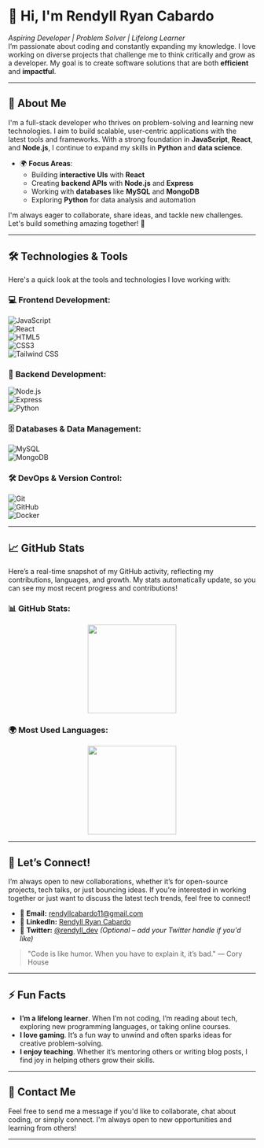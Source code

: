 # 👋 Hi, I'm **Rendyll Ryan Cabardo**  
*Aspiring Developer | Problem Solver | Lifelong Learner*  
I’m passionate about coding and constantly expanding my knowledge. I love working on diverse projects that challenge me to think critically and grow as a developer. My goal is to create software solutions that are both **efficient** and **impactful**.

---

## 🚀 About Me  
I'm a full-stack developer who thrives on problem-solving and learning new technologies. I aim to build scalable, user-centric applications with the latest tools and frameworks. With a strong foundation in **JavaScript**, **React**, and **Node.js**, I continue to expand my skills in **Python** and **data science**.

- 🌍 **Focus Areas**:
  - Building **interactive UIs** with **React**
  - Creating **backend APIs** with **Node.js** and **Express**
  - Working with **databases** like **MySQL** and **MongoDB**
  - Exploring **Python** for data analysis and automation

I'm always eager to collaborate, share ideas, and tackle new challenges. Let's build something amazing together! 🤝

---

## 🛠️ Technologies & Tools  
Here's a quick look at the tools and technologies I love working with:

### 💻 **Frontend Development:**
![JavaScript](https://img.shields.io/badge/JavaScript-ES6-F7DF1E?style=flat&logo=javascript&logoColor=black)  
![React](https://img.shields.io/badge/React-React-61DAFB?style=flat&logo=react&logoColor=white)  
![HTML5](https://img.shields.io/badge/HTML5-E34F26?style=flat&logo=html5&logoColor=white)  
![CSS3](https://img.shields.io/badge/CSS3-1572B6?style=flat&logo=css3&logoColor=white)  
![Tailwind CSS](https://img.shields.io/badge/Tailwind%20CSS-06B6D4?style=flat&logo=tailwind-css&logoColor=white)

### 🔧 **Backend Development:**
![Node.js](https://img.shields.io/badge/Node.js-8CC84B?style=flat&logo=node.js&logoColor=white)  
![Express](https://img.shields.io/badge/Express-000000?style=flat&logo=express&logoColor=white)  
![Python](https://img.shields.io/badge/Python-3776AB?style=flat&logo=python&logoColor=white)

### 🗄️ **Databases & Data Management:**
![MySQL](https://img.shields.io/badge/MySQL-4479A1?style=flat&logo=mysql&logoColor=white)  
![MongoDB](https://img.shields.io/badge/MongoDB-47A248?style=flat&logo=mongodb&logoColor=white)

### 🛠️ **DevOps & Version Control:**
![Git](https://img.shields.io/badge/Git-F05032?style=flat&logo=git&logoColor=white)  
![GitHub](https://img.shields.io/badge/GitHub-181717?style=flat&logo=github&logoColor=white)  
![Docker](https://img.shields.io/badge/Docker-2496ED?style=flat&logo=docker&logoColor=white)

---

## 📈 GitHub Stats  

Here’s a real-time snapshot of my GitHub activity, reflecting my contributions, languages, and growth. My stats automatically update, so you can see my most recent progress and contributions!

### 📊 **GitHub Stats:**

<div align="center">
  <img height="180" src="https://github-readme-stats.vercel.app/api?username=rrndxx&show_icons=true&theme=radical&hide_title=true&count_private=true&include_all_commits=true&hide=prs" />
</div>

### 🌍 **Most Used Languages:**

<div align="center">
  <img height="180" src="https://github-readme-stats.vercel.app/api/top-langs/?username=rrndxx&layout=compact&theme=radical&hide_title=true&count_private=true" />
</div>

---

## 🤝 Let’s Connect!  
I’m always open to new collaborations, whether it’s for open-source projects, tech talks, or just bouncing ideas. If you're interested in working together or just want to discuss the latest tech trends, feel free to connect!

- 📧 **Email:** [rendyllcabardo11@gmail.com](mailto:rendyllcabardo11@gmail.com)  
- 🔗 **LinkedIn:** [Rendyll Ryan Cabardo](https://www.linkedin.com/in/rendyllcabardo/)  
- 💬 **Twitter:** [@rendyll_dev](https://twitter.com/rendyll_dev) *(Optional – add your Twitter handle if you'd like)*

> "Code is like humor. When you have to explain it, it’s bad." — Cory House

---

## ⚡ Fun Facts
- **I’m a lifelong learner**. When I’m not coding, I’m reading about tech, exploring new programming languages, or taking online courses.
- **I love gaming**. It’s a fun way to unwind and often sparks ideas for creative problem-solving.
- **I enjoy teaching**. Whether it’s mentoring others or writing blog posts, I find joy in helping others grow their skills.

---

## 📧 Contact Me  
Feel free to send me a message if you'd like to collaborate, chat about coding, or simply connect. I'm always open to new opportunities and learning from others!

---

